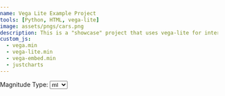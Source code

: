 ```yaml
---
name: Vega Lite Example Project
tools: [Python, HTML, vega-lite]
image: assets/pngs/cars.png
description: This is a "showcase" project that uses vega-lite for interactive viz!
custom_js:
  - vega.min
  - vega-lite.min
  - vega-embed.min
  - justcharts
---
```



<!DOCTYPE html>
<html>
<head>
    <meta http-equiv="content-type" content="text/html; charset=UTF-8" />
    <script>L_NO_TOUCH = false; L_DISABLE_3D = false;</script>
    <style>
        html, body {width: 100%; height: 100%; margin: 0; padding: 0;}
        #map {position:absolute; top:0; bottom:0; right:0; left:0;}
    </style>
    <link rel="stylesheet" href="https://cdn.jsdelivr.net/npm/leaflet@1.9.3/dist/leaflet.css" />
    <script src="https://cdn.jsdelivr.net/npm/leaflet@1.9.3/dist/leaflet.js"></script>
    <script src="https://code.jquery.com/jquery-1.12.4.min.js"></script>
   
</head>
<body>
    <div id="controls">
        <label for="magType">Magnitude Type:</label>
        <select id="magType" onchange="updateMap()">
            <option value="ml">ml</option>
            <option value="md">md</option>
            
        </select>

        <label for="magnitude">Magnitude:</label>
        <input type="range" id="magnitude" min="1" max="10" onchange="updateMap()">
    </div>

    <div id="map" style="height: 90%;"></div> <

    <script>
        var map = L.map('map', {
            center: [20.0, 0.0],
            zoom: 2,
            zoomControl: true,
            preferCanvas: false
        });

        L.tileLayer('https://{s}.tile.openstreetmap.org/{z}/{x}/{y}.png', {
            attribution: 'Data by © OpenStreetMap, under ODbL.',
            maxZoom: 18
        }).addTo(map);

        var markerCluster = L.markerClusterGroup();
        map.addLayer(markerCluster);

        function updateMap() {
            var magType = document.getElementById('magType').value;
            var magnitude = document.getElementById('magnitude').value;
            console.log('Updated Map with:', magType, magnitude);
        
        }
    </script>
</body>
</html>

